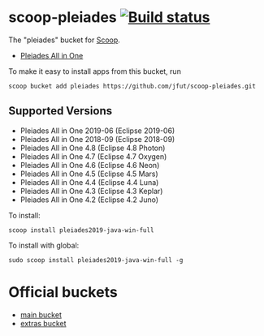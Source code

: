 # scoop-pleiades [![Build status](https://ci.appveyor.com/api/projects/status/6jgpvtxarwl8lkki?svg=true)](https://ci.appveyor.com/project/jfut/scoop-pleiades)

The "pleiades" bucket for [Scoop](http://scoop.sh).

- [Pleiades All in One](http://mergedoc.osdn.jp/)

To make it easy to install apps from this bucket, run

```
scoop bucket add pleiades https://github.com/jfut/scoop-pleiades.git
```

## Supported Versions

- Pleiades All in One 2019-06 (Eclipse 2019-06)
- Pleiades All in One 2018-09 (Eclipse 2018-09)
- Pleiades All in One 4.8 (Eclipse 4.8 Photon)
- Pleiades All in One 4.7 (Eclipse 4.7 Oxygen)
- Pleiades All in One 4.6 (Eclipse 4.6 Neon)
- Pleiades All in One 4.5 (Eclipse 4.5 Mars)
- Pleiades All in One 4.4 (Eclipse 4.4 Luna)
- Pleiades All in One 4.3 (Eclipse 4.3 Keplar)
- Pleiades All in One 4.2 (Eclipse 4.2 Juno)

To install:

```
scoop install pleiades2019-java-win-full
```

To install with global:

```
sudo scoop install pleiades2019-java-win-full -g
```

# Official buckets

- [main bucket](https://github.com/ScoopInstaller/Main)
- [extras bucket](https://github.com/lukesampson/scoop-extras)

